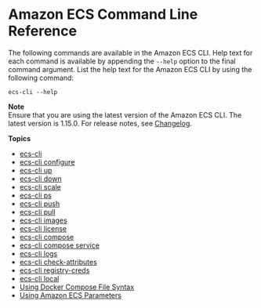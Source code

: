 # Amazon ECS Command Line Reference<a name="ECS_CLI_reference"></a>

The following commands are available in the Amazon ECS CLI\. Help text for each command is available by appending the `--help` option to the final command argument\. List the help text for the Amazon ECS CLI by using the following command:

```
ecs-cli --help
```

**Note**  
Ensure that you are using the latest version of the Amazon ECS CLI\. The latest version is 1\.15\.0\. For release notes, see [Changelog](https://github.com/aws/amazon-ecs-cli/blob/master/CHANGELOG.md)\.

**Topics**
+ [ecs\-cli](cmd-ecs-cli.md)
+ [ecs\-cli configure](cmd-ecs-cli-configure.md)
+ [ecs\-cli up](cmd-ecs-cli-up.md)
+ [ecs\-cli down](cmd-ecs-cli-down.md)
+ [ecs\-cli scale](cmd-ecs-cli-scale.md)
+ [ecs\-cli ps](cmd-ecs-cli-ps.md)
+ [ecs\-cli push](cmd-ecs-cli-push.md)
+ [ecs\-cli pull](cmd-ecs-cli-pull.md)
+ [ecs\-cli images](cmd-ecs-cli-images.md)
+ [ecs\-cli license](cmd-ecs-cli-license.md)
+ [ecs\-cli compose](cmd-ecs-cli-compose.md)
+ [ecs\-cli compose service](cmd-ecs-cli-compose-service.md)
+ [ecs\-cli logs](cmd-ecs-cli-logs.md)
+ [ecs\-cli check\-attributes](cmd-ecs-cli-check-attributes.md)
+ [ecs\-cli registry\-creds](cmd-ecs-cli-registry-creds.md)
+ [ecs\-cli local](cmd-ecs-cli-local.md)
+ [Using Docker Compose File Syntax](cmd-ecs-cli-compose-parameters.md)
+ [Using Amazon ECS Parameters](cmd-ecs-cli-compose-ecsparams.md)